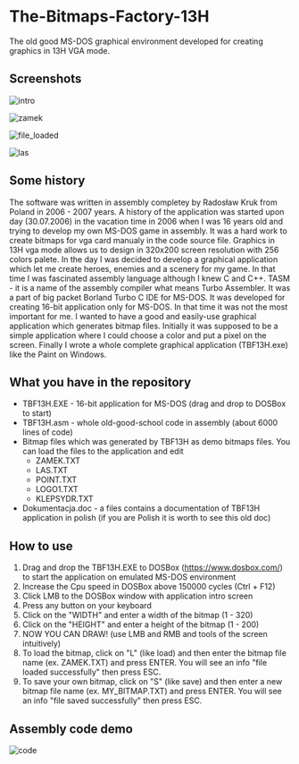 # The-Bitmaps-Factory-13H
The old good MS-DOS graphical environment developed for creating graphics in 13H VGA mode. 

Screenshots
-----------
![intro](https://github.com/user-attachments/assets/d250e11d-8b03-4724-b643-dd65285da174)

![zamek](https://github.com/user-attachments/assets/6fb1125c-d0fa-4da4-ba82-8c311951a7a7)

![file_loaded](https://github.com/user-attachments/assets/0ff3d299-f68d-4281-a651-d6a9447add97)

![las](https://github.com/user-attachments/assets/9e74321d-88e2-430c-87f3-b8757c991696)


Some history
------------
The software was written in assembly completey by Radosław Kruk from Poland in 2006 - 2007 years. A history of the application was started upon day (30.07.2006) in the vacation time in 2006 when I was 16 years old and trying to develop my own MS-DOS game in assembly. It was a hard work to create bitmaps for vga card manualy in the code source file. Graphics in 13H vga mode allows us to design in 320x200 screen resolution with 256 colors palete. In the day I was decided to develop a graphical application which let me create heroes, enemies and a scenery for my game. In that time I was fascinated assembly language although I knew C and C++. TASM - it is a name of the assembly compiler what means Turbo Assembler. It was a part of big packet Borland Turbo C IDE for MS-DOS. It was developed for creating 16-bit application only for MS-DOS. In that time it was not the most important for me. I wanted to have a good and easily-use graphical application which generates bitmap files. Initially it was supposed to be a simple application where I could choose a color and put a pixel on the screen. Finally I wrote a whole complete graphical application (TBF13H.exe) like the Paint on Windows.

What you have in the repository
-------------------------------
  + TBF13H.EXE   - 16-bit application for MS-DOS (drag and drop to DOSBox to start)
  + TBF13H.asm   - whole old-good-school code in assembly (about 6000 lines of code)
  + Bitmap files which was generated by TBF13H as demo bitmaps files. You can load the files to the application and edit
    + ZAMEK.TXT
    + LAS.TXT
    + POINT.TXT    
    + LOGO1.TXT    
    + KLEPSYDR.TXT
  + Dokumentacja.doc  - a files contains a documentation of TBF13H application in polish (if you are Polish it is worth to see this old doc)

How to use
----------
1. Drag and drop the TBF13H.EXE to DOSBox (https://www.dosbox.com/) to start the application on emulated MS-DOS environment
2. Increase the Cpu speed in DOSBox above 150000 cycles (Ctrl + F12)
3. Click LMB to the DOSBox window with application intro screen
4. Press any button on your keyboard
5. Click on the "WIDTH" and enter a width of the bitmap (1 - 320)
6. Click on the "HEIGHT" and enter a height of the bitmap (1 - 200)
7. NOW YOU CAN DRAW!   (use LMB and RMB and tools of the screen intuitively)
8. To load the bitmap, click on "L" (like load) and then enter the bitmap file name (ex. ZAMEK.TXT) and press ENTER. You will see an info "file loaded successfully" then press ESC.
9. To save your own bitmap, click on "S" (like save) and then enter a new bitmap file name (ex. MY_BITMAP.TXT) and press ENTER. You will see an info "file saved successfully" then press ESC.

Assembly code demo
-------------------------
![code](https://github.com/user-attachments/assets/7628a801-f3f8-4e6c-a063-5574df47e0fc)


